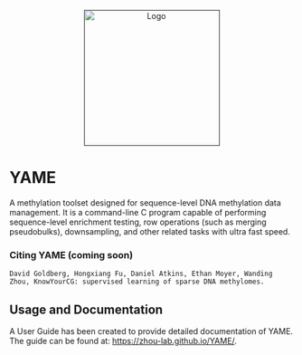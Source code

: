 <p align="center">
  <a href="">
    <img alt="Logo" src="https://github.com/user-attachments/assets/9384208f-deb3-4b2e-a574-b397dbc83ca4" height="240" />
  </a>
</p>

# YAME

A methylation toolset designed for sequence-level DNA methylation data management. It is a command-line C program capable of performing sequence-level enrichment testing, row operations (such as merging pseudobulks), downsampling, and other related tasks with ultra fast speed.

### Citing YAME (coming soon)

```
David Goldberg, Hongxiang Fu, Daniel Atkins, Ethan Moyer, Wanding Zhou, KnowYourCG: supervised learning of sparse DNA methylomes.
```

## Usage and Documentation

A User Guide has been created to provide detailed documentation of YAME. The guide can be found at: https://zhou-lab.github.io/YAME/.
